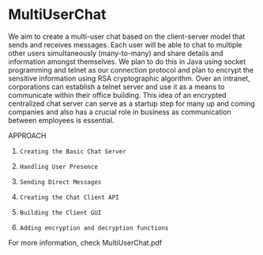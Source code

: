 # MultiUserChat
We aim to create a multi-user chat based on the client-server model that sends and receives messages. Each user will be able to chat to multiple other users simultaneously (many-to-many) and share details and information amongst themselves. We plan to do this in Java using socket programming and telnet as our connection protocol and plan to encrypt the sensitive information using RSA cryptographic algorithm. Over an intranet, corporations can establish a telnet server and use it as a means to communicate within their office building. This idea of an encrypted centralized chat server can serve as a startup step for many up and coming companies and also has a crucial role in business as communication between employees is essential.
 
APPROACH
 
1.     Creating the Basic Chat Server
2.     Handling User Presence
3.     Sending Direct Messages
4.     Creating the Chat Client API
5.     Building the Client GUI
6.     Adding encryption and decryption functions

For more information, check MultiUserChat.pdf 
